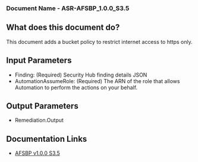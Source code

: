 ### Document Name - ASR-AFSBP_1.0.0_S3.5

## What does this document do?
This document adds a bucket policy to restrict internet access to https only.

## Input Parameters
* Finding: (Required) Security Hub finding details JSON
* AutomationAssumeRole: (Required) The ARN of the role that allows Automation to perform the actions on your behalf.

## Output Parameters
* Remediation.Output

## Documentation Links
* [AFSBP v1.0.0 S3.5](https://docs.aws.amazon.com/securityhub/latest/userguide/securityhub-standards-fsbp-controls.html#fsbp-s3-5)
